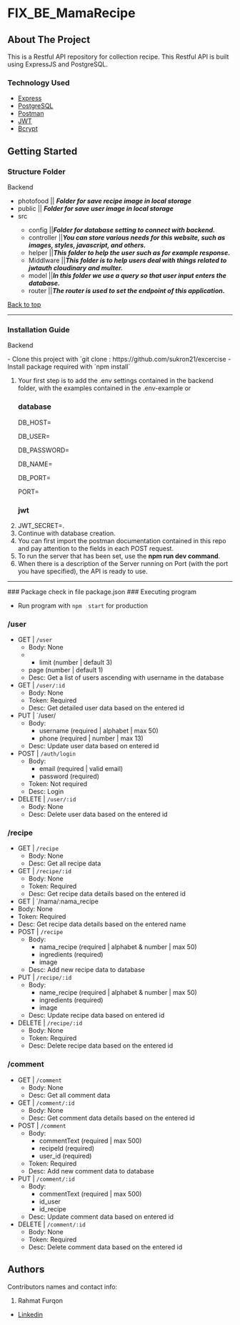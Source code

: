 # FIX_BE_MamaRecipe
 
## About The Project

This is a Restful API repository for collection recipe. This Restful API is built using ExpressJS and PostgreSQL.

### Technology Used

- [Express](https://expressjs.com/)
- [PostgreSQL](https://www.postgresql.org/)
- [Postman](https://www.postman.com/)
- [JWT](https://jwt.io/)
- [Bcrypt](https://www.npmjs.com/package/bcrypt)

## Getting Started


### Structure Folder 

<p id='structure-folder'>Backend</p>
<ul>
  <li>photofood || <span><b><i>Folder for save recipe image in local storage</i></b></span></li>
  <li>public || <span><b><i>Folder for save user image in local storage</i></b></span></li>
  <li>src</li>
  <ul>
  <li>config ||<span><b><i>Folder for database setting to connect with backend.</i></b></span></li>
    <li>controller ||<span><b><i>You can store various needs for this website, such as images, styles, javascript, and others.</i></b></span></li>
    <li>helper ||<span><b><i>This folder to help the user such as for example response.</i></b></span></li>
    <li>Middlware ||<span><b><i>This folder is to help users deal with things related to jwtauth cloudinary and multer.</i></b></span></li>
    <li>model ||<span><b><i>In this folder we use a query so that user input enters the database.</i></b></span></li>
    <li>router ||<span><b><i>The router is used to set the endpoint of this application.</i></b></span></li>
  </ul>
</ul>
<a href='#table-of-content'>Back to top</a>
<hr/>

### Installation Guide 

<p id='installation-guide'>Backend</p>
- Clone this project with `git clone : https://github.com/sukron21/excercise
- Install package required with `npm install`
<ol type="1">
  <li>Your first step is to add the .env settings contained in the backend folder, with the examples contained in the .env-example or

### database
<p>DB_HOST=</p>
<p>DB_USER=</p>
<p>DB_PASSWORD=</p>
<p>DB_NAME=</p>
<p>DB_PORT=</p>
<p>PORT=</p>

### jwt
<li>JWT_SECRET=.</li>

  <li>Continue with database creation.</li>
  <li>You can first import the postman documentation contained in this repo and pay attention to the fields in each POST request.
</li>
  <li>To run the server that has been set, use the <b>npm run dev command</b>.</li>
  <li>When there is a description of the Server running on Port (with the port you have specified), the API is ready to use.</li>
</ol>
<hr />
### Package
check in file package.json
### Executing program

- Run program with  `npm  start` for production

### /user

- GET | `/user`
  - Body: None
  -  - limit (number | default 3)
    - page (number | default 1)
  - Desc: Get a list of users ascending with username  in the database
- GET | `/user/:id`
  - Body: None
  - Token: Required
  - Desc: Get detailed user data based on the entered id
- PUT | `/user/
  - Body:
    - username (required | alphabet | max 50)
    - phone (required | number | max 13)
  - Desc: Update user data based on entered id
- POST | `/auth/login`
  - Body:
    - email (required | valid email)
    - password (required)
  - Token: Not required
  - Desc: Login
- DELETE | `/user/:id`
  - Body: None
  - Desc: Delete user data based on the entered id

### /recipe

- GET | `/recipe`
  - Body: None
  - Desc: Get all recipe data
- GET | `/recipe/:id`
  - Body: None
  - Token: Required
  - Desc: Get recipe data details based on the entered id
 - GET | `/nama/:nama_recipe
  - Body: None
  - Token: Required
  - Desc: Get recipe data details based on the entered name
- POST | `/recipe`
  - Body:
    - nama_recipe (required | alphabet & number | max 50)
    - ingredients (required)
    - image
  - Desc: Add new recipe data to database
- PUT | `/recipe/:id`
  - Body:
    - name_recipe (required | alphabet & number | max 50)
    - ingredients (required)
    - image
  - Desc: Update recipe data based on entered id
- DELETE | `/recipe/:id`
  - Body: None
  - Token: Required
  - Desc: Delete recipe data based on the entered id

### /comment

- GET | `/comment`
  - Body: None
  - Desc: Get all comment data
- GET | `/comment/:id`
  - Body: None
  - Desc: Get comment data details based on the entered id
- POST | `/comment`
  - Body:
    - commentText (required | max 500)
    - recipeId (required)
    - user_id (required)
  - Token: Required
  - Desc: Add new comment data to database
- PUT | `/comment/:id`
  - Body:
    - commentText (required | max 500)
    - id_user
    - id_recipe
  - Desc: Update comment data based on entered id
- DELETE | `/comment/:id`
  - Body: None
  - Token: Required
  - Desc: Delete comment data based on the entered id


## Authors

Contributors names and contact info:

1. Rahmat Furqon

- [Linkedin](www.linkedin.com/in/furqon-rahmat)
